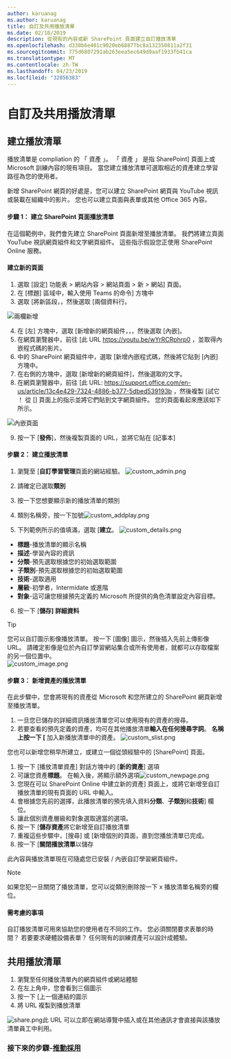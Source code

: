 ```yaml
---
author: karuanag
ms.author: karuanag
title: 自訂及共用播放清單
ms.date: 02/10/2019
description: 從現有的內容或新 SharePoint 頁面建立自訂播放清單
ms.openlocfilehash: d330b6e401c9020eb68877bc8a132350811a2f31
ms.sourcegitcommit: 775d6807291ab263eea5ec649d9aaf1933fb41ca
ms.translationtype: MT
ms.contentlocale: zh-TW
ms.lasthandoff: 04/23/2019
ms.locfileid: "32056383"
---
```

# <a name="customize-and-share-playlists"></a>自訂及共用播放清單

## <a name="create-a-playlist"></a>建立播放清單

播放清單是 compliation 的 「 資產 」。 「 資產 」 是指 SharePoint] 頁面上或 Microsoft 訓練內容的現有項目。 當您建立播放清單可選取相近的資產建立學習路徑為您的使用者。  

新增 SharePoint 網頁的好處是，您可以建立 SharePoint 網頁與 YouTube 視訊或裝載在組織中的影片。 您也可以建立頁面與表單或其他 Office 365 內容。  

#### <a name="step-1-create-a-sharepoint-page-for-your-playlist"></a>步驟 1： 建立 SharePoint 頁面播放清單
在這個範例中，我們會先建立 SharePoint 頁面新增至播放清單。 我們將建立頁面 YouTube 視訊網頁組件和文字網頁組件。  這些指示假設您正使用 SharePoint Online 服務。 

#### <a name="create-a-new-page"></a>建立新的頁面
1.  選取 [設定] 功能表 > 網站內容 > 網站頁面 > 新 > 網站] 頁面。
2.  在 [標題] 區域中，輸入使用 Teams 的命令] 方塊中
3.  選取 [將新區段，，然後選取 [兩個資料行。

![兩欄新增](media/clo365addtwocolumn.png)

4.  在 [左] 方塊中，選取 [新增新的網頁組件，，，然後選取 [內嵌]。 
5.  在網頁瀏覽器中，前往 [此 URL https://youtu.be/wYrRCRphrp0 ，並取得內嵌程式碼的影片。 
6.  中的 SharePoint 網頁組件中，選取 [新增內嵌程式碼，然後將它貼到 [內嵌] 方塊中。 
7.  在右側的方塊中，選取 [新增新的網頁組件]，然後選取的文字。 
8.  在網頁瀏覽器中，前往 [此 URL: https://support.office.com/en-us/article/13c4e429-7324-4886-b377-5dbed539193b ，然後複製 [試它 ！ 從 [] 頁面上的指示並將它們貼到文字網頁組件。 您的頁面看起來應該如下所示。 

![內嵌頁面](media/clo365teamscommandbox.png)

9.  按一下 [**發佈**]，然後複製頁面的 URL，並將它貼在 [記事本]

#### <a name="step-2-create-the-playlist"></a>步驟 2： 建立播放清單

1. 瀏覽至 [**自訂學習管理**頁面的網站經驗。
![custom_admin.png](media/custom_admin.png)
1. 請確定已選取**類別** 
1. 按一下您想要顯示新的播放清單的類別
1. 類別名稱旁，按一下加號![custom_addplay.png](media/custom_addplay.png)

1. 下列範例所示的值填滿，選取 [**建立**。 
![custom_details.png](media/custom_details.png)
- **標題**-播放清單的顯示名稱
- **描述**-學習內容的資訊
- **分類**-預先選取根據您的初始選取範圍
- **子類別**-預先選取根據您的初始選取範圍
- **技術**-選取適用
- **層級**-初學者，Intermidate 或進階
- **對象**-這可讓您根據預先定義的 Microsoft 所提供的角色清單設定內容目標。

6. 按一下 [**儲存] 詳細資料**

> [!TIP]
> 您可以自訂圖示影像播放清單。  按一下 [圖像] 圖示，然後插入先前上傳影像 URL。  請確定影像是位於內自訂學習網站集合或所有使用者，就都可以存取檔案的另一個位置中。  
![custom_image.png](media/custom_image.png)

#### <a name="step-3-add-assets-to-the-playlist"></a>步驟 3： 新增資產的播放清單
在此步驟中，您會將現有的資產從 Microsoft 和您所建立的 SharePoint 網頁新增至播放清單。 

1. 一旦您已儲存的詳細資訊播放清單您可以使用現有的資產的搜尋。
1. 若要查看的預先定義的資產，均可在其他播放清單**輸入在任何搜尋字詞**。 **名稱上按一下 [** 加入新播放清單中的資產。
![custom_slist.png](media/custom_slist.png)

您也可以新增您稍早所建立，或建立一個從頭經驗中的 [SharePoint] 頁面。

1. 按一下 [播放清單資產] 對話方塊中的 [**新的資產**] 選項
1. 可讓您資產**標題**。 在輸入後，將顯示額外選項![custom_newpage.png](media/custom_newpage.png)
1. 您現在可以 SharePoint Online 中建立新的資產] 頁面上，或將它新增至自訂播放清單的現有頁面的 URL 中輸入。 
1. 會根據您先前的選擇，此播放清單的預先填入資料**分類**、**子類別**和**技術**] 欄位。
1. 讓此個別資產層級和對象選取適當的選項。  
1. 按一下 [**儲存資產**將它新增至自訂播放清單
1. 重複這些步驟中，[搜尋] 或 [新增個別的頁面，直到您播放清單已完成。 
1. 按一下 [**關閉播放清單**以儲存

此內容與播放清單現在可隨處您已安裝 / 內嵌自訂學習網頁組件。 

> [!NOTE]
> 如果您犯一旦關閉了播放清單，您可以從類別刪除按一下 x 播放清單名稱旁的欄位。  

#### <a name="things-to-think-about"></a>需考慮的事項

自訂播放清單可用來協助您的使用者在不同的工作。  您必須關閉要求表單的時間？  若要要求硬體設備表單？  任何現有的訓練資產可以設計成體驗。  

## <a name="share-playlists"></a>共用播放清單

1. 瀏覽至任何播放清單內的網頁組件或網站體驗
1. 在左上角中，您會看到三個圖示
1. 按一下 [上一個連結的圖示
1. 將 URL 複製到播放清單

![share.png](media/share.png)此 URL 可以立即在網站導覽中插入或在其他通訊才會直接與該播放清單員工中利用。 

### <a name="next-steps---drive-adoptiondriveadoptionmd"></a>接下來的步驟-[推動採用](driveadoption.md)
